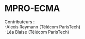 ﻿# MPRO-ECMA

Contributeurs :</br>
-Alexis Reymann (Télécom ParisTech)</br>
-Léa Blaise (Télécom ParisTech)</br>

